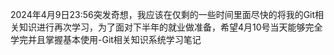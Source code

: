 2024年4月9日23:56突发奇想，我应该在仅剩的一些时间里面尽快的将我的Git相关知识进行再次学习，为了面对下半年的就业做准备，希望4月10号当天能够完全学完并且掌握基本使用-Git相关知识系统学习笔记

